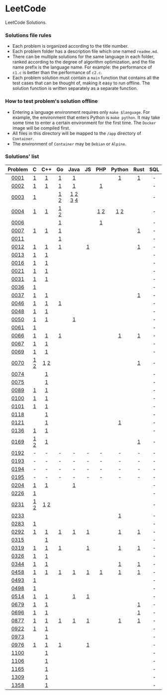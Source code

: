 # LeetCode

LeetCode Solutions.

### Solutions file rules

- Each problem is organized according to the title number.
- Each problem folder has a description file which one named `readme.md`.
- There can be multiple solutions for the same language in each folder, ranked according to the degree of algorithm optimization, and the file name prefix is the language name. For example: the performance of `c1.c` is better than the performance of `c2.c`.
- Each problem solution must contain a `main` function that contains all the test cases that can be thought of, making it easy to run offline. The solution function is written separately as a separate function.

### How to test problem's solution offline

- Entering a language environment requires only `make $language`. For example, the environment that enters Python is `make python`. It may take some time to enter a certain environment for the first time. The `Docker` image will be compiled first.
- All files in this directory will be mapped to the `/app` directory of `Container`.
- The environment of `Container` may be `Debian` or `Alpine`.

### Solutions' list

|Problem|C|C++|Go|Java|JS|PHP|Python|Rust|SQL|Bash|
|:---:|:---:|:---:|:---:|:---:|:---:|:---:|:---:|:---:|:---:|:---:|
|[0001](https://leetcode.com/problems/two-sum)|[1](https://github.com/6leetcode/6leetcode/blob/master/questions/Algorithms/0001.%20Two%20Sum/c1.c)|[1](https://github.com/6leetcode/6leetcode/blob/master/questions/Algorithms/0001.%20Two%20Sum/cpp1.cc)|[1](https://github.com/6leetcode/6leetcode/blob/master/questions/Algorithms/0001.%20Two%20Sum/go1/go1.go)|[1](https://github.com/6leetcode/6leetcode/blob/master/questions/Algorithms/0001.%20Two%20Sum/java1.java)|||[1](https://github.com/6leetcode/6leetcode/blob/master/questions/Algorithms/0001.%20Two%20Sum/python1.py)|[1](https://github.com/6leetcode/6leetcode/blob/master/questions/Algorithms/0001.%20Two%20Sum/rust1.rs)|-|-|
|[0002](https://leetcode.com/problems/add-two-numbers)|[1](https://github.com/6leetcode/6leetcode/blob/master/questions/Algorithms/0002.%20Add%20Two%20Numbers/c1.c)|[1](https://github.com/6leetcode/6leetcode/blob/master/questions/Algorithms/0002.%20Add%20Two%20Numbers/cpp1.cc)|[1](https://github.com/6leetcode/6leetcode/blob/master/questions/Algorithms/0002.%20Add%20Two%20Numbers/go1/go1.go)|[1](https://github.com/6leetcode/6leetcode/blob/master/questions/Algorithms/0002.%20Add%20Two%20Numbers/java1.java)||[1](https://github.com/6leetcode/6leetcode/blob/master/questions/Algorithms/0002.%20Add%20Two%20Numbers/php1.php)|||-|-|
|[0003](https://leetcode.com/problems/longest-substring-without-repeating-characters)|[1](https://github.com/6leetcode/6leetcode/blob/master/questions/Algorithms/0003.%20Longest%20Substring%20Without%20Repeating%20Characters/c1.c)||[1](https://github.com/6leetcode/6leetcode/blob/master/questions/Algorithms/0003.%20Longest%20Substring%20Without%20Repeating%20Characters/go1/go1.go) [2](https://github.com/6leetcode/6leetcode/blob/master/questions/Algorithms/0003.%20Longest%20Substring%20Without%20Repeating%20Characters/go2/go2.go)|[1](https://github.com/6leetcode/6leetcode/blob/master/questions/Algorithms/0003.%20Longest%20Substring%20Without%20Repeating%20Characters/java1.java) [2](https://github.com/6leetcode/6leetcode/blob/master/questions/Algorithms/0003.%20Longest%20Substring%20Without%20Repeating%20Characters/java2.java) [3](https://github.com/6leetcode/6leetcode/blob/master/questions/Algorithms/0003.%20Longest%20Substring%20Without%20Repeating%20Characters/java3.java) [4](https://github.com/6leetcode/6leetcode/blob/master/questions/Algorithms/0003.%20Longest%20Substring%20Without%20Repeating%20Characters/java4.java)|||||-|-|
|[0004](https://leetcode.com/problems/median-of-two-sorted-arrays)|[1](https://github.com/6leetcode/6leetcode/blob/master/questions/Algorithms/0004.%20Median%20of%20Two%20Sorted%20Arrays/c1.c)|[1](https://github.com/6leetcode/6leetcode/blob/master/questions/Algorithms/0004.%20Median%20of%20Two%20Sorted%20Arrays/cpp1.cc)|[1](https://github.com/6leetcode/6leetcode/blob/master/questions/Algorithms/0004.%20Median%20of%20Two%20Sorted%20Arrays/go1/go1.go) [2](https://github.com/6leetcode/6leetcode/blob/master/questions/Algorithms/0004.%20Median%20of%20Two%20Sorted%20Arrays/go2/go2.go)|||[1](https://github.com/6leetcode/6leetcode/blob/master/questions/Algorithms/0004.%20Median%20of%20Two%20Sorted%20Arrays/php1.php) [2](https://github.com/6leetcode/6leetcode/blob/master/questions/Algorithms/0004.%20Median%20of%20Two%20Sorted%20Arrays/php2.php)|[1](https://github.com/6leetcode/6leetcode/blob/master/questions/Algorithms/0004.%20Median%20of%20Two%20Sorted%20Arrays/python1.py) [2](https://github.com/6leetcode/6leetcode/blob/master/questions/Algorithms/0004.%20Median%20of%20Two%20Sorted%20Arrays/python2.py)||-|-|
|[0006](https://leetcode.com/problems/zigzag-conversion)|||[1](https://github.com/6leetcode/6leetcode/blob/master/questions/Algorithms/0006.%20ZigZag%20Conversion/go1/go1.go)|||[1](https://github.com/6leetcode/6leetcode/blob/master/questions/Algorithms/0006.%20ZigZag%20Conversion/php1.php)|||-|-|
|[0007](https://leetcode.com/problems/reverse-integer)|[1](https://github.com/6leetcode/6leetcode/blob/master/questions/Algorithms/0007.%20Reverse%20Integer/c1.c)|[1](https://github.com/6leetcode/6leetcode/blob/master/questions/Algorithms/0007.%20Reverse%20Integer/cpp1.cc)|[1](https://github.com/6leetcode/6leetcode/blob/master/questions/Algorithms/0007.%20Reverse%20Integer/go1/go1.go)|||||[1](https://github.com/6leetcode/6leetcode/blob/master/questions/Algorithms/0007.%20Reverse%20Integer/rust1.rs)|-|-|
|[0011](https://leetcode.com/problems/container-with-most-water)|||[1](https://github.com/6leetcode/6leetcode/blob/master/questions/Algorithms/0011.%20Container%20With%20Most%20Water/go1/go1.go)||||||-|-|
|[0012](https://leetcode.com/problems/integer-to-roman)|[1](https://github.com/6leetcode/6leetcode/blob/master/questions/Algorithms/0012.%20Integer%20to%20Roman/c1.c)|[1](https://github.com/6leetcode/6leetcode/blob/master/questions/Algorithms/0012.%20Integer%20to%20Roman/cpp1.cc)|[1](https://github.com/6leetcode/6leetcode/blob/master/questions/Algorithms/0012.%20Integer%20to%20Roman/go1/go1.go)||[1](https://github.com/6leetcode/6leetcode/blob/master/questions/Algorithms/0012.%20Integer%20to%20Roman/js1.js)|||[1](https://github.com/6leetcode/6leetcode/blob/master/questions/Algorithms/0012.%20Integer%20to%20Roman/rust1.rs)|-|-|
|[0013](https://leetcode.com/problems/roman-to-integer)|[1](https://github.com/6leetcode/6leetcode/blob/master/questions/Algorithms/0013.%20Roman%20to%20Integer/c1.c)|[1](https://github.com/6leetcode/6leetcode/blob/master/questions/Algorithms/0013.%20Roman%20to%20Integer/cpp1.cc)|||||||-|-|
|[0016](https://leetcode.com/problems/3sum-closest)|[1](https://github.com/6leetcode/6leetcode/blob/master/questions/Algorithms/0016.%203Sum%20Closest/c.c)|[1](https://github.com/6leetcode/6leetcode/blob/master/questions/Algorithms/0016.%203Sum%20Closest/cpp.cc)|||||||-|-|
|[0021](https://leetcode.com/problems/merge-two-sorted-lists)|[1](https://github.com/6leetcode/6leetcode/blob/master/questions/Algorithms/0021.%20Merge%20Two%20Sorted%20Lists/c1.c)|[1](https://github.com/6leetcode/6leetcode/blob/master/questions/Algorithms/0021.%20Merge%20Two%20Sorted%20Lists/cpp1.cc)|||||||-|-|
|[0031](https://leetcode.com/problems/next-permutation)|[1](https://github.com/6leetcode/6leetcode/blob/master/questions/Algorithms/0031.%20Next%20Permutation/c1.c)|[1](https://github.com/6leetcode/6leetcode/blob/master/questions/Algorithms/0031.%20Next%20Permutation/cpp1.cc)|||||||-|-|
|[0036](https://leetcode.com/problems/valid-sudoku)|[1](https://github.com/6leetcode/6leetcode/blob/master/questions/Algorithms/0036.%20Valid%20Sudoku/c1.c)||||||||-|-|
|[0037](https://leetcode.com/problems/sudoku-solver)|[1](https://github.com/6leetcode/6leetcode/blob/master/questions/Algorithms/0037.%20Sudoku%20Solver/c1.c)|[1](https://github.com/6leetcode/6leetcode/blob/master/questions/Algorithms/0037.%20Sudoku%20Solver/cpp1.cc)||||||[1](https://github.com/6leetcode/6leetcode/blob/master/questions/Algorithms/0037.%20Sudoku%20Solver/rust1.rs)|-|-|
|[0046](https://leetcode.com/problems/permutations)|[1](https://github.com/6leetcode/6leetcode/blob/master/questions/Algorithms/0046.%20Permutations/c1.c)|[1](https://github.com/6leetcode/6leetcode/blob/master/questions/Algorithms/0046.%20Permutations/c2.cc)|[1](https://github.com/6leetcode/6leetcode/blob/master/questions/Algorithms/0046.%20Permutations/go1/go1.go)||||||-|-|
|[0048](https://leetcode.com/problems/rotate-image)|[1](https://github.com/6leetcode/6leetcode/blob/master/questions/Algorithms/0048.%20Rotate%20Image/c1.c)|[1](https://github.com/6leetcode/6leetcode/blob/master/questions/Algorithms/0048.%20Rotate%20Image/cpp1.cc)|||||||-|-|
|[0050](https://leetcode.com/problems/powx-n)|[1](https://github.com/6leetcode/6leetcode/blob/master/questions/Algorithms/0050.%20Pow(x,%20n)/c1.c)|[1](https://github.com/6leetcode/6leetcode/blob/master/questions/Algorithms/0050.%20Pow(x,%20n)/cpp1.cc)||[1](https://github.com/6leetcode/6leetcode/blob/master/questions/Algorithms/0050.%20Pow(x,%20n)/java1.java)|||||-|-|
|[0061](https://leetcode.com/problems/rotate-list)|[1](https://github.com/6leetcode/6leetcode/blob/master/questions/Algorithms/0061.%20Rotate%20List/c1.c)||||||||-|-|
|[0066](https://leetcode.com/problems/plus-one)|[1](https://github.com/6leetcode/6leetcode/blob/master/questions/Algorithms/0066.%20Plus%20One/c1.c)|[1](https://github.com/6leetcode/6leetcode/blob/master/questions/Algorithms/0066.%20Plus%20One/cpp1.cc)|[1](https://github.com/6leetcode/6leetcode/blob/master/questions/Algorithms/0066.%20Plus%20One/go1/go1.go)||||[1](https://github.com/6leetcode/6leetcode/blob/master/questions/Algorithms/0066.%20Plus%20One/python1.py)|[1](https://github.com/6leetcode/6leetcode/blob/master/questions/Algorithms/0066.%20Plus%20One/rust1.rs)|-|-|
|[0067](https://leetcode.com/problems/add-binary)|[1](https://github.com/6leetcode/6leetcode/blob/master/questions/Algorithms/0067.%20Add%20Binary/c1.c)|[1](https://github.com/6leetcode/6leetcode/blob/master/questions/Algorithms/0067.%20Add%20Binary/cpp1.cc)|||||||-|-|
|[0069](https://leetcode.com/problems/sqrtx)|[1](https://github.com/6leetcode/6leetcode/blob/master/questions/Algorithms/0069.%20Sqrt(x)/c1.c)|[1](https://github.com/6leetcode/6leetcode/blob/master/questions/Algorithms/0069.%20Sqrt(x)/cpp1.cc)|||||||-|-|
|[0070](https://leetcode.com/problems/climbing-stairs)|[1](https://github.com/6leetcode/6leetcode/blob/master/questions/Algorithms/0070.%20Climbing%20Stairs/c1.c) [2](https://github.com/6leetcode/6leetcode/blob/master/questions/Algorithms/0070.%20Climbing%20Stairs/c2.c)|[1](https://github.com/6leetcode/6leetcode/blob/master/questions/Algorithms/0070.%20Climbing%20Stairs/cpp1.cc) [2](https://github.com/6leetcode/6leetcode/blob/master/questions/Algorithms/0070.%20Climbing%20Stairs/cpp2.cc)||||||[1](https://github.com/6leetcode/6leetcode/blob/master/questions/Algorithms/0070.%20Climbing%20Stairs/rust1.rs)|-|-|
|[0074](https://leetcode.com/problems/search-a-2d-matrix)||[1](https://github.com/6leetcode/6leetcode/blob/master/questions/Algorithms/0074.%20Search%20a%202D%20Matrix/cpp1.cc)|||||||-|-|
|[0075](https://leetcode.com/problems/sort-colors)||[1](https://github.com/6leetcode/6leetcode/blob/master/questions/Algorithms/0075.%20Sort%20Colors/cpp1.cc)|||||||-|-|
|[0089](https://leetcode.com/problems/gray-code)|[1](https://github.com/6leetcode/6leetcode/blob/master/questions/Algorithms/0089.%20Gray%20Code/c1.c)|[1](https://github.com/6leetcode/6leetcode/blob/master/questions/Algorithms/0089.%20Gray%20Code/cpp1.cc)|||||||-|-|
|[0100](https://leetcode.com/problems/same-tree)|[1](https://github.com/6leetcode/6leetcode/blob/master/questions/Algorithms/0100.%20Same%20Tree/c1.c)|[1](https://github.com/6leetcode/6leetcode/blob/master/questions/Algorithms/0100.%20Same%20Tree/cpp1.cc)|||||||-|-|
|[0101](https://leetcode.com/problems/symmetric-tree)|[1](https://github.com/6leetcode/6leetcode/blob/master/questions/Algorithms/0101.%20Symmetric%20Tree/c1.c)|[1](https://github.com/6leetcode/6leetcode/blob/master/questions/Algorithms/0101.%20Symmetric%20Tree/cpp1.cc)|||||||-|-|
|[0118](https://leetcode.com/problems/pascal's-triangle)||[1](https://github.com/6leetcode/6leetcode/blob/master/questions/Algorithms/0118.%20Pascal's%20Triangle/cpp1.cc)|||||||-|-|
|[0121](https://leetcode.com/problems/best-time-to-buy-and-sell-stock)||[1](https://github.com/6leetcode/6leetcode/blob/master/questions/Algorithms/0121.%20Best%20Time%20to%20Buy%20and%20Sell%20Stock/cpp1.cc)|||||[1](https://github.com/6leetcode/6leetcode/blob/master/questions/Algorithms/0121.%20Best%20Time%20to%20Buy%20and%20Sell%20Stock/python1.py)||-|-|
|[0136](https://leetcode.com/problems/single-number)|[1](https://github.com/6leetcode/6leetcode/blob/master/questions/Algorithms/0136.%20Single%20Number/c1.c)|[1](https://github.com/6leetcode/6leetcode/blob/master/questions/Algorithms/0136.%20Single%20Number/cpp1.cc)|||||||-|-|
|[0169](https://leetcode.com/problems/majority-element)|[1](https://github.com/6leetcode/6leetcode/blob/master/questions/Algorithms/0169.%20Majority%20Element/c1.c) [2](https://github.com/6leetcode/6leetcode/blob/master/questions/Algorithms/0169.%20Majority%20Element/c2.c)|[1](https://github.com/6leetcode/6leetcode/blob/master/questions/Algorithms/0169.%20Majority%20Element/cpp1.cc)||||||[1](https://github.com/6leetcode/6leetcode/blob/master/questions/Algorithms/0169.%20Majority%20Element/rust1.rs)|-|-|
|[0192](https://leetcode.com/problems/word-frequency)|-|-|-|-|-|-|-|-|-|[1](https://github.com/6leetcode/6leetcode/blob/master/questions/Shell/0192.%20Word%20Frequency/bash1.sh)|
|[0193](https://leetcode.com/problems/valid-phone-numbers)|-|-|-|-|-|-|-|-|-|[1](https://github.com/6leetcode/6leetcode/blob/master/questions/Shell/0193.%20Valid%20Phone%20Numbers/bash1.sh) [2](https://github.com/6leetcode/6leetcode/blob/master/questions/Shell/0193.%20Valid%20Phone%20Numbers/bash2.sh)|
|[0194](https://leetcode.com/problems/transpose-file)|-|-|-|-|-|-|-|-|-|[1](https://github.com/6leetcode/6leetcode/blob/master/questions/Shell/0194.%20Transpose%20File/bash1.sh)|
|[0195](https://leetcode.com/problems/tenth-line)|-|-|-|-|-|-|-|-|-|[1](https://github.com/6leetcode/6leetcode/blob/master/questions/Shell/0195.%20Tenth%20Line/bash1.sh) [2](https://github.com/6leetcode/6leetcode/blob/master/questions/Shell/0195.%20Tenth%20Line/bash2.sh)|
|[0204](https://leetcode.com/problems/count-primes)|[1](https://github.com/6leetcode/6leetcode/blob/master/questions/Algorithms/0204.%20Count%20Primes/c1.c)|[1](https://github.com/6leetcode/6leetcode/blob/master/questions/Algorithms/0204.%20Count%20Primes/cpp1.cc)||[1](https://github.com/6leetcode/6leetcode/blob/master/questions/Algorithms/0204.%20Count%20Primes/java1.java)|||||-|-|
|[0226](https://leetcode.com/problems/invert-binary-tree)|[1](https://github.com/6leetcode/6leetcode/blob/master/questions/Algorithms/0226.%20Invert%20Binary%20Tree/c1.c)||||||||-|-|
|[0231](https://leetcode.com/problems/power-of-two)|[1](https://github.com/6leetcode/6leetcode/blob/master/questions/Algorithms/0231.%20Power%20of%20Two/c1.c) [2](https://github.com/6leetcode/6leetcode/blob/master/questions/Algorithms/0231.%20Power%20of%20Two/c2.c)|[1](https://github.com/6leetcode/6leetcode/blob/master/questions/Algorithms/0231.%20Power%20of%20Two/cpp1.cc) [2](https://github.com/6leetcode/6leetcode/blob/master/questions/Algorithms/0231.%20Power%20of%20Two/cpp2.cc)|||||||-|-|
|[0233](https://leetcode.com/problems/number-of-digit-one)|||||||[1](https://github.com/6leetcode/6leetcode/blob/master/questions/Algorithms/0233.%20Number%20of%20Digit%20One/python1.py)||-|-|
|[0283](https://leetcode.com/problems/move-zeroes)|[1](https://github.com/6leetcode/6leetcode/blob/master/questions/Algorithms/0283.%20Move%20Zeroes/c1.c)||||||||-|-|
|[0292](https://leetcode.com/problems/nim-game)|[1](https://github.com/6leetcode/6leetcode/blob/master/questions/Algorithms/0292.%20Nim%20Game/c1.c)|[1](https://github.com/6leetcode/6leetcode/blob/master/questions/Algorithms/0292.%20Nim%20Game/cpp1.cc)|[1](https://github.com/6leetcode/6leetcode/blob/master/questions/Algorithms/0292.%20Nim%20Game/go1/go1.go)|[1](https://github.com/6leetcode/6leetcode/blob/master/questions/Algorithms/0292.%20Nim%20Game/java1.java)|[1](https://github.com/6leetcode/6leetcode/blob/master/questions/Algorithms/0292.%20Nim%20Game/js1.js)||[1](https://github.com/6leetcode/6leetcode/blob/master/questions/Algorithms/0292.%20Nim%20Game/python1.py)|[1](https://github.com/6leetcode/6leetcode/blob/master/questions/Algorithms/0292.%20Nim%20Game/rust1.rs)|-|-|
|[0315](https://leetcode.com/problems/count-of-smaller-numbers-after-self)||[1](https://github.com/6leetcode/6leetcode/blob/master/questions/Algorithms/0315.%20Count%20of%20Smaller%20Numbers%20After%20Self/cpp1.cc)|||||||-|-|
|[0319](https://leetcode.com/problems/bulb-switcher)|[1](https://github.com/6leetcode/6leetcode/blob/master/questions/Algorithms/0319.%20Bulb%20Switcher/c1.c)|[1](https://github.com/6leetcode/6leetcode/blob/master/questions/Algorithms/0319.%20Bulb%20Switcher/cpp1.cc)|[1](https://github.com/6leetcode/6leetcode/blob/master/questions/Algorithms/0319.%20Bulb%20Switcher/go1/go1.go)||[1](https://github.com/6leetcode/6leetcode/blob/master/questions/Algorithms/0319.%20Bulb%20Switcher/js1.js)||[1](https://github.com/6leetcode/6leetcode/blob/master/questions/Algorithms/0319.%20Bulb%20Switcher/python1.py)|[1](https://github.com/6leetcode/6leetcode/blob/master/questions/Algorithms/0319.%20Bulb%20Switcher/rust1.rs)|-|-|
|[0326](https://leetcode.com/problems/power-of-three)|[1](https://github.com/6leetcode/6leetcode/blob/master/questions/Algorithms/0326.%20Power%20of%20Three/c1.c)|[1](https://github.com/6leetcode/6leetcode/blob/master/questions/Algorithms/0326.%20Power%20of%20Three/cpp1.cc)|||||||-|-|
|[0344](https://leetcode.com/problems/reverse-string)|[1](https://github.com/6leetcode/6leetcode/blob/master/questions/Algorithms/0344.%20Reverse%20String/c1.c)|[1](https://github.com/6leetcode/6leetcode/blob/master/questions/Algorithms/0344.%20Reverse%20String/cpp1.cc)|||||[1](https://github.com/6leetcode/6leetcode/blob/master/questions/Algorithms/0344.%20Reverse%20String/python1.py)|[1](https://github.com/6leetcode/6leetcode/blob/master/questions/Algorithms/0344.%20Reverse%20String/rust1.rs)|-|-|
|[0458](https://leetcode.com/problems/poor-pigs)|[1](https://github.com/6leetcode/6leetcode/blob/master/questions/Algorithms/0458.%20Poor%20Pigs/c1.c)|[1](https://github.com/6leetcode/6leetcode/blob/master/questions/Algorithms/0458.%20Poor%20Pigs/cpp1.cc)|[1](https://github.com/6leetcode/6leetcode/blob/master/questions/Algorithms/0458.%20Poor%20Pigs/go1/go1.go)|[1](https://github.com/6leetcode/6leetcode/blob/master/questions/Algorithms/0458.%20Poor%20Pigs/java1.java)|[1](https://github.com/6leetcode/6leetcode/blob/master/questions/Algorithms/0458.%20Poor%20Pigs/js1.js)|[1](https://github.com/6leetcode/6leetcode/blob/master/questions/Algorithms/0458.%20Poor%20Pigs/php1.php)|[1](https://github.com/6leetcode/6leetcode/blob/master/questions/Algorithms/0458.%20Poor%20Pigs/python1.py)|[1](https://github.com/6leetcode/6leetcode/blob/master/questions/Algorithms/0458.%20Poor%20Pigs/rust1.rs)|-|-|
|[0493](https://leetcode.com/problems/reverse-pairs)|[1](https://github.com/6leetcode/6leetcode/blob/master/questions/Algorithms/0493.%20Reverse%20Pairs/c1.c)||||||||-|-|
|[0498](https://leetcode.com/problems/diagonal-traverse)|[1](https://github.com/6leetcode/6leetcode/blob/master/questions/Algorithms/0498.%20Diagonal%20Traverse/c1.c)||||||||-|-|
|[0514](https://leetcode.com/problems/freedom-trail)|[1](https://github.com/6leetcode/6leetcode/blob/master/questions/Algorithms/0514.%20Freedom%20Trail/c1.c)|[1](https://github.com/6leetcode/6leetcode/blob/master/questions/Algorithms/0514.%20Freedom%20Trail/cpp1.cc)||[1](https://github.com/6leetcode/6leetcode/blob/master/questions/Algorithms/0514.%20Freedom%20Trail/java1.java)|[1](https://github.com/6leetcode/6leetcode/blob/master/questions/Algorithms/0514.%20Freedom%20Trail/js1.js)||||-|-|
|[0679](https://leetcode.com/problems/24-game)|[1](https://github.com/6leetcode/6leetcode/blob/master/questions/Algorithms/0679.%2024%20Game/c1.c)|[1](https://github.com/6leetcode/6leetcode/blob/master/questions/Algorithms/0679.%2024%20Game/cpp1.cc)||||||[1](https://github.com/6leetcode/6leetcode/blob/master/questions/Algorithms/0679.%2024%20Game/rust1.rs)|-|-|
|[0696](https://leetcode.com/problems/count-binary-substrings)|[1](https://github.com/6leetcode/6leetcode/blob/master/questions/Algorithms/0696.%20Count%20Binary%20Substrings/c1.c)|[1](https://github.com/6leetcode/6leetcode/blob/master/questions/Algorithms/0696.%20Count%20Binary%20Substrings/cpp1.cc)||||||[1](https://github.com/6leetcode/6leetcode/blob/master/questions/Algorithms/0696.%20Count%20Binary%20Substrings/rust1.rs)|-|-|
|[0877](https://leetcode.com/problems/stone-game)|[1](https://github.com/6leetcode/6leetcode/blob/master/questions/Algorithms/0877.%20Stone%20Game/c1.c)|[1](https://github.com/6leetcode/6leetcode/blob/master/questions/Algorithms/0877.%20Stone%20Game/cpp1.cc)|[1](https://github.com/6leetcode/6leetcode/blob/master/questions/Algorithms/0877.%20Stone%20Game/go1/go1.go)|[1](https://github.com/6leetcode/6leetcode/blob/master/questions/Algorithms/0877.%20Stone%20Game/java1.java)|[1](https://github.com/6leetcode/6leetcode/blob/master/questions/Algorithms/0877.%20Stone%20Game/js1.js)||[1](https://github.com/6leetcode/6leetcode/blob/master/questions/Algorithms/0877.%20Stone%20Game/python1.py)|[1](https://github.com/6leetcode/6leetcode/blob/master/questions/Algorithms/0877.%20Stone%20Game/rust1.rs)|-|-|
|[0922](https://leetcode.com/problems/sort-array-by-parity-ii)|[1](https://github.com/6leetcode/6leetcode/blob/master/questions/Algorithms/0922.%20Sort%20Array%20By%20Parity%20II/c1.c)|[1](https://github.com/6leetcode/6leetcode/blob/master/questions/Algorithms/0922.%20Sort%20Array%20By%20Parity%20II/cpp1.cc)|||||||-|-|
|[0973](https://leetcode.com/problems/k-closest-points-to-origin)||[1](https://github.com/6leetcode/6leetcode/blob/master/questions/Algorithms/0973.%20K%20Closest%20Points%20to%20Origin/cpp1.cc)|||||||-|-|
|[0976](https://leetcode.com/problems/largest-perimeter-triangle)|[1](https://github.com/6leetcode/6leetcode/blob/master/questions/Algorithms/0976.%20Largest%20Perimeter%20Triangle/c1.c)|[1](https://github.com/6leetcode/6leetcode/blob/master/questions/Algorithms/0976.%20Largest%20Perimeter%20Triangle/cpp1.cc)|[1](https://github.com/6leetcode/6leetcode/blob/master/questions/Algorithms/0976.%20Largest%20Perimeter%20Triangle/go1/go1.go)||[1](https://github.com/6leetcode/6leetcode/blob/master/questions/Algorithms/0976.%20Largest%20Perimeter%20Triangle/js1.js)||||-|-|
|[1100](https://leetcode.com/problems/find-k-length-substrings-with-no-repeated-characters)||[1](https://github.com/6leetcode/6leetcode/blob/master/questions/Algorithms/1100.%20Find%20K-Length%20Substrings%20With%20No%20Repeated%20Characters/cpp1.cc)|||||||-|-|
|[1106](https://leetcode.com/problems/parsing-a-boolean-expression)||[1](https://github.com/6leetcode/6leetcode/blob/master/questions/Algorithms/1106.%20Parsing%20A%20Boolean%20Expression/cpp1.cc)|||||||-|-|
|[1165](https://leetcode.com/problems/single-row-keyboard)||[1](https://github.com/6leetcode/6leetcode/blob/master/questions/Algorithms/1165.%20Single-Row%20Keyboard/cpp1.cc)|||||||-|-|
|[1309](https://leetcode.com/problems/decrypt-string-from-alphabet-to-integer-mapping)||[1](https://github.com/6leetcode/6leetcode/blob/master/questions/Algorithms/1309.%20Decrypt%20String%20from%20Alphabet%20to%20Integer%20Mapping/cpp1.cc)|||||||-|-|
|[1358](https://leetcode.com/problems/number-of-substrings-containing-all-three-characters)||[1](https://github.com/6leetcode/6leetcode/blob/master/questions/Algorithms/1358.%20Number%20of%20Substrings%20Containing%20All%20Three%20Characters/cpp1.cc)|||||||-|-|